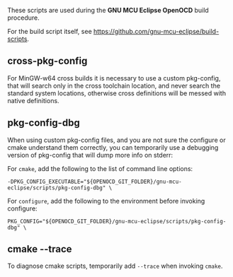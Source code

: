 These scripts are used during the **GNU MCU Eclipse OpenOCD** build procedure. 

For the build script itself, see https://github.com/gnu-mcu-eclipse/build-scripts.

## cross-pkg-config

For MinGW-w64 cross builds it is necessary to use a custom pkg-config, that will search only in the cross toolchain location, and never search the standard system locations, otherwise cross definitions will be messed with native definitions.

## pkg-config-dbg 

When using custom pkg-config files, and you are not sure the configure or cmake understand them correctly, you can temporarily use a debugging version of pkg-config that will dump more info on stderr:

For `cmake`, add the following to the list of command line options:

```
-DPKG_CONFIG_EXECUTABLE="${OPENOCD_GIT_FOLDER}/gnu-mcu-eclipse/scripts/pkg-config-dbg" \ 
```

For `configure`, add the following to the environment before invoking configure:

```
PKG_CONFIG="${OPENOCD_GIT_FOLDER}/gnu-mcu-eclipse/scripts/pkg-config-dbg" \ 
```

## cmake --trace

To diagnose cmake scripts, temporarily add `--trace` when invoking `cmake`.

